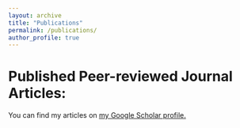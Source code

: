 ```yaml
---
layout: archive
title: "Publications"
permalink: /publications/
author_profile: true
---
```


Published Peer-reviewed Journal Articles:
===
  You can find my articles on <u><a href="{{https://scholar.google.com/citations?user=X06t-FoAAAAJ&hl=en}}">my Google Scholar profile</a>.</u>

